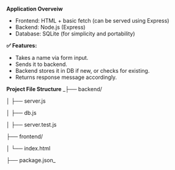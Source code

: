 **Application Overveiw**
- Frontend: HTML + basic fetch (can be served using Express)
- Backend: Node.js (Express)
- Database: SQLite (for simplicity and portability)

**✅ Features:**
- Takes a name via form input.
- Sends it to backend.
- Backend stores it in DB if new, or checks for existing.
- Returns response message accordingly.

**Project File Structure**
_├── backend/

│   ├── server.js

│   ├── db.js

│   ├── server.test.js

├── frontend/

│   └── index.html

├── package.json_

